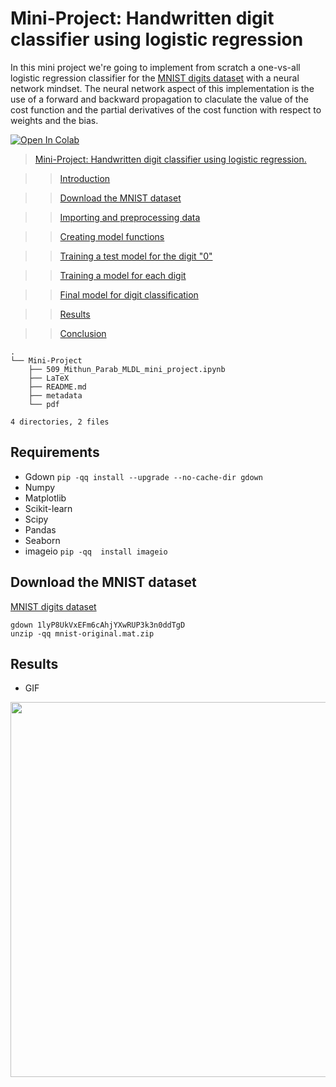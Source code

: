 # Mini-Project: Handwritten digit classifier using logistic regression

In this mini project we're going to implement from scratch a one-vs-all logistic regression classifier for the [MNIST digits dataset](https://drive.google.com/file/d/1lyP8UkVxEFm6cAhjYXwRUP3k3n0ddTgD/view?usp=sharing) with a neural network mindset. The neural network aspect of this implementation is the use of a forward and backward propagation to claculate the value of the cost function and the partial derivatives of the cost function with respect to weights and the bias.

[![Open In Colab](https://colab.research.google.com/assets/colab-badge.svg)](https://colab.research.google.com/drive/1GkOTH8IbZbztvEqZ_rMvUi1EwhCzNjZ_?usp=sharing)

>[Mini-Project: Handwritten digit classifier using logistic regression.](#scrollTo=BTdQN8rF204b)

>>[Introduction](#scrollTo=waUX8T1T204d)

>>[Download the MNIST dataset](#scrollTo=PnG_C_LH204h)

>>[Importing and preprocessing data](#scrollTo=mBd9-II8204i)

>>[Creating model functions](#scrollTo=kRYqdp1w205C)

>>[Training a test model for the digit "0"](#scrollTo=hwEvhC9V205F)

>>[Training a model for each digit](#scrollTo=gN9ZblSt205G)

>>[Final model for digit classification](#scrollTo=KyJM0jqz205H)

>>[Results](#scrollTo=Xk75f5a1k3FR)

>>[Conclusion](#scrollTo=USR22VSD_M87)

```
.
└── Mini-Project
    ├── 509_Mithun_Parab_MLDL_mini_project.ipynb
    ├── LaTeX
    ├── README.md
    ├── metadata
    └── pdf

4 directories, 2 files
```

## Requirements

- Gdown
`pip -qq install --upgrade --no-cache-dir gdown`
- Numpy
- Matplotlib
- Scikit-learn
- Scipy
- Pandas
- Seaborn
- imageio
`pip -qq  install imageio`

## Download the MNIST dataset

[MNIST digits dataset](https://drive.google.com/file/d/1lyP8UkVxEFm6cAhjYXwRUP3k3n0ddTgD/view?usp=sharing)

```
gdown 1lyP8UkVxEFm6cAhjYXwRUP3k3n0ddTgD
unzip -qq mnist-original.mat.zip
```

## Results
- GIF
<div id='results', align=center>
  <img src="metadata/output_video.gif" width="600"/>
</div>
